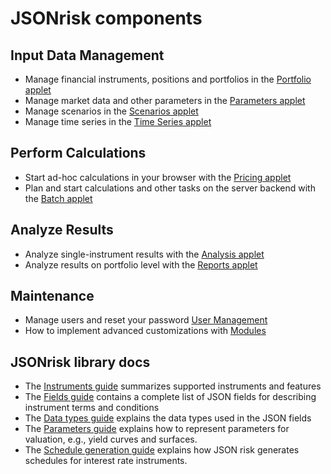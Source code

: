 # **JSONrisk components**  

## Input Data Management

 - Manage financial instruments, positions and portfolios in the [Portfolio applet ](/docs/Portfolios.md)
 - Manage market data and other parameters in the [Parameters applet ](/docs/Parameters.md)
 - Manage scenarios in the [Scenarios applet ](/docs/Scenarios.md)
 - Manage time series in the [Time Series applet ](/docs/Time_Series.md)

## Perform Calculations

 - Start ad-hoc calculations in your browser with the [Pricing applet ](/docs/Pricing.md)
 - Plan and start calculations and other tasks on the server backend with the [Batch applet ](/docs/Batch.md)

## Analyze Results

 - Analyze single-instrument results with the [Analysis applet ](/docs/Analysis.md)
 - Analyze results on portfolio level with the [Reports applet ](/docs/Reports.md)

## Maintenance

 - Manage users and reset your password [User Management ](/docs/User_Management.md)
 - How to implement advanced customizations with [Modules ](/docs/Modules.md)

## JSONrisk library docs

 - The [Instruments guide](https://www.jsonrisk.de/01_Documentation/01_Instruments.html) summarizes supported instruments and features
 - The [Fields guide](https://www.jsonrisk.de/01_Documentation/02_Fields.html) contains a complete list of JSON fields for describing instrument terms and conditions
 - The [Data types guide](https://www.jsonrisk.de/01_Documentation/03_Data_types.html) explains the data types used in the JSON fields
 - The [Parameters guide](https://www.jsonrisk.de/01_Documentation/02_Parameters.html) explains how to represent parameters for valuation, e.g., yield curves and surfaces.
 - The [Schedule generation guide](https://www.jsonrisk.de/01_Documentation/05_Schedule_generation.html) explains how JSON risk generates schedules for interest rate instruments.
